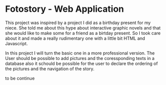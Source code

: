 # Fotostory - Web Application

This project was inspired by a project I did as a birthday present for my niece.
She told me about this hype about interactive graphic novels and that she would like to make some for a friend as a birtday present. So I took care about it and  made a really rudimentary one with a little bit HTML and Javascript.

In this project I will turn the basic one in a more professional version.
The User should be possible to add pictures and the coressponding texts in a database also it schould be possible for the user to declare the ordering of the pictures and the navigation of the story.

to be continue